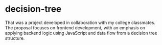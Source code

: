 # decision-tree
That was a project developed in collaboration with my college classmates. The proposal focuses on frontend development, with an emphasis on applying backend logic using JavaScript and data flow from a decision tree structure.
